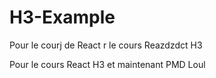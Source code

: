 # H3-Example

Pour le courj de React
r le cours Reazdzdct H3

Pour le cours React H3 et maintenant PMD
Loul
